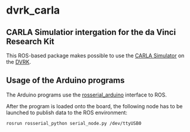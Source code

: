 # dvrk_carla

## CARLA Simulatior intergation for the da Vinci Research Kit

This ROS-based package makes possible to use the [CARLA Simulator](http://carla.org/) on the [DVRK](https://github.com/jhu-dvrk/sawIntuitiveResearchKit/wiki).

## Usage of the Arduino programs

The Arduino programs use the [rosserial_arduino](http://wiki.ros.org/rosserial_arduino) interface to ROS.

After the program is loaded onto the board, the following node has to be launched to publish data to the ROS environment:

    rosrun rosserial_python serial_node.py /dev/ttyUSB0

